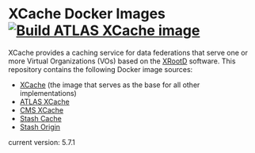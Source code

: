 XCache Docker Images [![Build ATLAS XCache image](https://github.com/ivukotic/docker-xcache/workflows/Build%20ATLAS%20xcache%20image/badge.svg)](https://github.com/ivukotic/docker-xcache/actions?query=workflow%3A%22Build+ATLAS+xcache+image%22)
====================

XCache provides a caching service for data federations that serve one or more Virtual Organizations (VOs) based on the
[XRootD](http://xrootd.org/) software.
This repository contains the following Docker image sources:

- [XCache](xcache/) (the image that serves as the base for all other implementations)
- [ATLAS XCache](atlas-xcache/)
- [CMS XCache](cms-xcache/)
- [Stash Cache](stash-cache/)
- [Stash Origin](stash-origin/)

current version: 5.7.1
